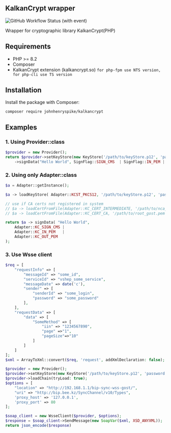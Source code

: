 ## KalkanCrypt wrapper
![GitHub Workflow Status (with event)](https://img.shields.io/github/actions/workflow/status/JohnHenrySpike/kalkancrypt/php.yml)

Wrapper for cryptographic library KalkanCrypt(PHP)

## Requirements
- PHP >= 8.2
- Composer
- KalkanCrypt extension (kalkancrypt.so) `for php-fpm use NTS version, for php-cli use TS version`


## Installation

Install the package with Composer:

    composer require johnhenryspike/kalkancrypt



## Examples

### 1. Using Provider::class
```php
$provider = new Provider();
return $provider->setKeyStore(new KeyStore('/path/to/keyStore.p12', 'password'))
    ->signData("Hello World", SignFlag::SIGN_CMS  | SignFlag::IN_PEM | SignFlag::OUT_PEM);
```

### 2. Using only Adapter::class
```php
$a = Adapter::getInstance();

$a -> loadKeyStore( Adapter::KCST_PKCS12, '/path/to/keyStore.p12', 'password');

// use if CA certs not registered in system
// $a -> loadCertFromFile(Adapter::KC_CERT_INTERMEDIATE, '/path/to/nca_gost.pem');
// $a -> loadCertFromFile(Adapter::KC_CERT_CA, '/path/to/root_gost.pem');

return $a -> signData( "Hello World", 
    Adapter::KC_SIGN_CMS | 
    Adapter::KC_IN_PEM   | 
    Adapter::KC_OUT_PEM 
);
```

### 3. Use Wsse client

```php
$req = [
    "requestInfo" => [
        "messageId" => "some_id",
        "serviceId" => "vshep_some_service",
        "messageDate" => date('c'),
        "sender" => [
            "senderId" => "some_login",
            "password" => "some_password"
        ],
    ],
    "requestData" => [
        "data" => [
            "SomeMethod" => [
                "iin" => "1234567890",
                "page" =>"1",
                "pageSize"=>"10"
            ]
        ]
    ]
];
$xml = ArrayToXml::convert($req, 'request', addXmlDeclaration: false);

$provider = new Provider();
$provider->setKeyStore(new KeyStore('/path/to/keyStore.p12', 'password'));
$provider->loadChain(tryLoad: true);
$options = [
    "location" => "http://192.168.1.1/bip-sync-wss-gost/",
    "uri" => "http://bip.bee.kz/SyncChannel/v10/Types",
    'proxy_host' => '127.0.0.1',
    'proxy_port' => 80
];

$soap_client = new WsseClient($provider, $options);
$response = $soap_client->SendMessage(new SoapVar($xml, XSD_ANYXML));
return json_encode($response)
```

